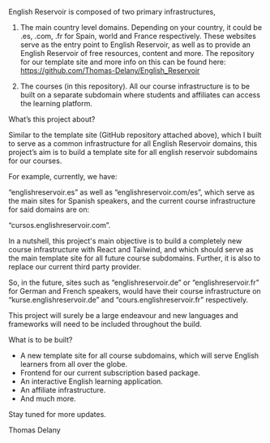 English Reservoir is composed of two primary infrastructures,

1. The main country level domains. Depending on your country, it could be .es, .com, .fr for Spain, world and France respectively. These websites serve as the entry point to English Reservoir, as well as to provide an English Reservoir of free resources, content and more. The repository for our template site and more info on this can be found here: https://github.com/Thomas-Delany/English_Reservoir

2. The courses (in this repository). All our course infrastructure is to be built on a separate subdomain where students and affiliates can access the learning platform.

What’s this project about?

Similar to the template site (GitHub repository attached above), which I built to serve as a common infrastructure for all English Reservoir domains, this project’s aim is to build a template site for all english reservoir subdomains for our courses.

For example, currently, we have:

“englishreservoir.es” as well as “englishreservoir.com/es”, which serve as the main sites for Spanish speakers, and the current course infrastructure for said domains are on:

“cursos.englishreservoir.com”.

In a nutshell, this project's main objective is to build a completely new course infrastructure with React and Tailwind, and which should serve as the main template site for all future course subdomains. Further, it is also to replace our current third party provider.

So, in the future, sites such as “englishreservoir.de” or “englishreservoir.fr” for German and French speakers, would have their course infrastructure on “kurse.englishreservoir.de” and “cours.englishreservoir.fr” respectively.

This project will surely be a large endeavour and new languages and frameworks will need to be included throughout the build.

What is to be built?

- A new template site for all course subdomains, which will serve English learners from all over the globe.
- Frontend for our current subscription based package.
- An interactive English learning application.
- An affiliate infrastructure.
- And much more.

Stay tuned for more updates.

Thomas Delany

